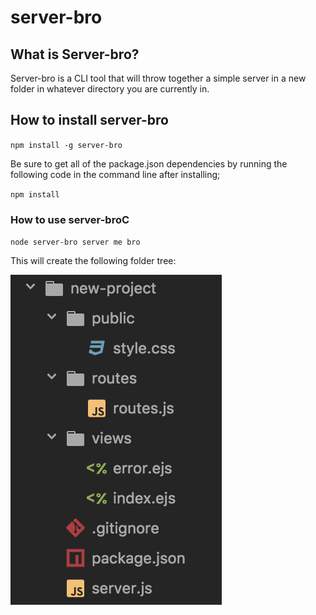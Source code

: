 # server-bro

## What is Server-bro?

Server-bro is a CLI tool that will throw together a simple server in a new folder in whatever directory you are currently in.


## How to install server-bro

`npm install -g server-bro`

Be sure to get all of the package.json dependencies by running the following code in the command line after installing;

`npm install`


### How to use server-broC

`node server-bro server me bro`

This will create the following folder tree:

![folder creation tree](fl-creation-example.png "example")
